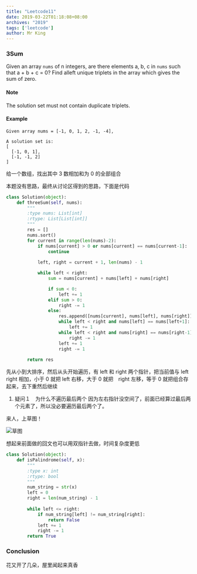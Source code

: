 ```yaml
---
title: "Leetcode11"
date: 2019-03-22T01:18:08+08:00
archives: "2019"
tags: ['leetcode']
author: Mr King
---
```


### 3Sum

Given an array ``nums`` of n integers, are there elements a, b, c in ``nums`` such that a + b + c = 0? Find alleft unique triplets in the array which gives the sum of zero.

#### Note

The solution set must not contain duplicate triplets.

#### Example

```
Given array nums = [-1, 0, 1, 2, -1, -4],

A solution set is:
[
  [-1, 0, 1],
  [-1, -1, 2]
]
```

给一个数组，找出其中 3 数相加和为 0 的全部组合

本题没有思路，最终从讨论区得到的思路，下面是代码

```python
class Solution(object):
    def threeSum(self, nums):
        """
        :type nums: List[int]
        :rtype: List[List[int]]
        """
        res = []
        nums.sort()
        for current in range(len(nums)-2):
            if nums[current] > 0 or nums[current] == nums[current-1]:
                continue
                
            left, right = current + 1, len(nums) - 1

            while left < right:
                sum = nums[current] + nums[left] + nums[right]

                if sum < 0:
                    left += 1
                elif sum > 0:
                    right -= 1
                else:
                    res.append([nums[current], nums[left], nums[right]])
                    while left < right and nums[left] == nums[left+1]:
                        left += 1
                    while left < right and nums[right] == nums[right-1]:
                        right -= 1
                    left += 1
                    right -= 1
            
        return res
```

先从小到大排序，然后从头开始遍历，有 left 和 right 两个指针，把当前值与 left right 相加，小于 0 就把 left 右移，大于 0 就把　right 左移，等于 0 就把组合存起来，去下重然后继续

1. 疑问１　为什么不遍历最后两个
因为左右指针没空间了，前面已经算过最后两个元素了，所以没必要遍历最后两个了。

来人，上草图！

![草图](https://hurryking.github.io/img/3Sum.png)

想起来前面做的回文也可以用双指针去做，时间复杂度更低

```python
class Solution(object):
    def isPalindrome(self, x):
        """
        :type x: int
        :rtype: bool
        """
        num_string = str(x)
        left = 0
        right = len(num_string) - 1
        
        while left <= right:
            if num_string[left] != num_string[right]:
                return False
            left += 1
            right -= 1
        return True
```
### Conclusion

花又开了几朵，屋里闻起来真香